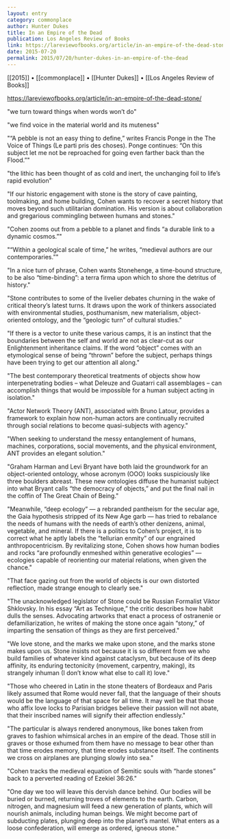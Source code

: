 ```yaml
---
layout: entry
category: commonplace
author: Hunter Dukes
title: In an Empire of the Dead
publication: Los Angeles Review of Books
link: https://lareviewofbooks.org/article/in-an-empire-of-the-dead-stone/
date: 2015-07-20
permalink: 2015/07/20/hunter-dukes-in-an-empire-of-the-dead
---
```


[[2015]] • [[commonplace]] • [[Hunter Dukes]] • [[Los Angeles Review of Books]] 

https://lareviewofbooks.org/article/in-an-empire-of-the-dead-stone/

"we turn toward things when words won’t do"

"we find voice in the material world and its muteness"

"“A pebble is not an easy thing to define,” writes Francis Ponge in the The Voice of Things (Le parti pris des choses). Ponge continues: “On this subject let me not be reproached for going even farther back than the Flood.”"

"the lithic has been thought of as cold and inert, the unchanging foil to life’s rapid evolution"

"If our historic engagement with stone is the story of cave painting, toolmaking, and home building, Cohen wants to recover a secret history that moves beyond such utilitarian domination. His version is about collaboration and gregarious commingling between humans and stones."

"Cohen zooms out from a pebble to a planet and finds “a durable link to a dynamic cosmos.”"
 
"“Within a geological scale of time,” he writes, “medieval authors are our contemporaries.”"

"In a nice turn of phrase, Cohen wants Stonehenge, a time-bound structure, to be also “time-binding”: a terra firma upon which to shore the detritus of history."

"Stone contributes to some of the livelier debates churning in the wake of critical theory’s latest turns. It draws upon the work of thinkers associated with environmental studies, posthumanism, new materialism, object-oriented ontology, and the “geologic turn” of cultural studies."

"If there is a vector to unite these various camps, it is an instinct that the boundaries between the self and world are not as clear-cut as our Enlightenment inheritance claims. If the word “object” comes with an etymological sense of being “thrown” before the subject, perhaps things have been trying to get our attention all along."

"The best contemporary theoretical treatments of objects show how interpenetrating bodies – what Deleuze and Guatarri call assemblages – can accomplish things that would be impossible for a human subject acting in isolation."

"Actor Network Theory (ANT), associated with Bruno Latour, provides a framework to explain how non-human actors are continually recruited through social relations to become quasi-subjects with agency."

"When seeking to understand the messy entanglement of humans, machines, corporations, social movements, and the physical environment, ANT provides an elegant solution."

"Graham Harman and Levi Bryant have both laid the groundwork for an object-oriented ontology, whose acronym (OOO) looks suspiciously like three boulders abreast. These new ontologies diffuse the humanist subject into what Bryant calls “the democracy of objects,” and put the final nail in the coffin of The Great Chain of Being."

"Meanwhile, “deep ecology” — a rebranded pantheism for the secular age, the Gaia hypothesis stripped of its New Age garb — has tried to rebalance the needs of humans with the needs of earth’s other denizens, animal, vegetable, and mineral. If there is a politics to Cohen’s project, it is to correct what he aptly labels the “tellurian enmity” of our engrained anthropocentricism. By revitalizing stone, Cohen shows how human bodies and rocks “are profoundly enmeshed within generative ecologies” — ecologies capable of reorienting our material relations, when given the chance."

"That face gazing out from the world of objects is our own distorted reflection, made strange enough to clearly see."

"The unacknowledged legislator of Stone could be Russian Formalist Viktor Shklovsky. In his essay “Art as Technique,” the critic describes how habit dulls the senses. Advocating artworks that enact a process of ostranenie or defamiliarization, he writes of making the stone once again “stony,” of imparting the sensation of things as they are first perceived."

"We love stone, and the marks we make upon stone, and the marks stone makes upon us. Stone insists not because it is so different from we who build families of whatever kind against cataclysm, but because of its deep affinity, its enduring tectonicity (movement, carpentry, making), its strangely inhuman (I don’t know what else to call it) love."

"Those who cheered in Latin in the stone theaters of Bordeaux and Paris likely assumed that Rome would never fall, that the language of their shouts would be the language of that space for all time. It may well be that those who affix love locks to Parisian bridges believe their passion will not abate, that their inscribed names will signify their affection endlessly."

"The particular is always rendered anonymous, like bones taken from graves to fashion whimsical arches in an empire of the dead. Those still in graves or those exhumed from them have no message to bear other than that time erodes memory, that time erodes substance itself. The continents we cross on airplanes are plunging slowly into sea."

"Cohen tracks the medieval equation of Semitic souls with “harde stones” back to a perverted reading of Ezekiel 36:26."

"One day we too will leave this dervish dance behind. Our bodies will be buried or burned, returning troves of elements to the earth. Carbon, nitrogen, and magnesium will feed a new generation of plants, which will nourish animals, including human beings. We might become part of subducting plates, plunging deep into the planet’s mantel. What enters as a loose confederation, will emerge as ordered, igneous stone."